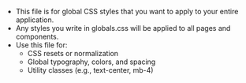 - This file is for global CSS styles that you want to apply to your entire application.
- Any styles you write in globals.css will be applied to all pages and components.
- Use this file for:
    - CSS resets or normalization
    - Global typography, colors, and spacing
    - Utility classes (e.g., text-center, mb-4)